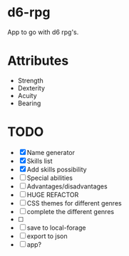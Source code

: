 # d6-rpg
App to go with d6 rpg's. 

# Attributes

* Strength
* Dexterity
* Acuity
* Bearing


# TODO

- [x] Name generator
- [x] Skills list
- [x] Add skills possibility
- [ ] Special abilities
- [ ] Advantages/disadvantages
- [ ] HUGE REFACTOR
- [ ] CSS themes for different genres
- [ ] complete the different genres
- [ ] 
- [ ] save to local-forage
- [ ] export to json
- [ ] app?
